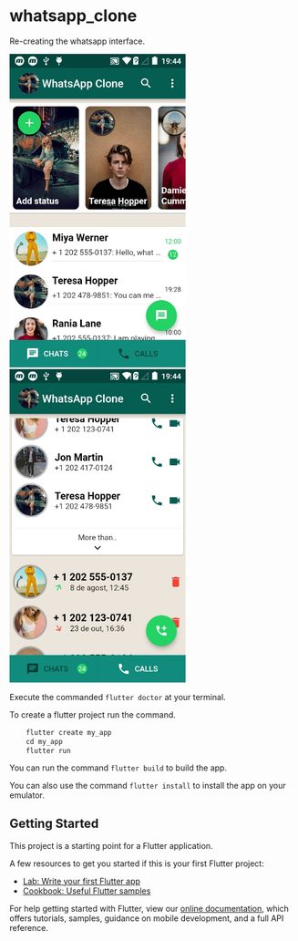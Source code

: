 # whatsapp_clone

Re-creating the whatsapp interface.

<img src="./screenshot/02.jpg" height="550px" padding-left="12px"> <img src="./screenshot/03.jpg" height="550px">

Execute the commanded ``` flutter doctor ``` at your terminal.

To create a flutter project run the command.
```
    flutter create my_app
    cd my_app
    flutter run
```

You can run the command ``` flutter build ``` to build the app.

You can also use the command ``` flutter install ``` to install the app on your emulator.

## Getting Started

This project is a starting point for a Flutter application.

A few resources to get you started if this is your first Flutter project:

- [Lab: Write your first Flutter app](https://flutter.dev/docs/get-started/codelab)
- [Cookbook: Useful Flutter samples](https://flutter.dev/docs/cookbook)

For help getting started with Flutter, view our
[online documentation](https://flutter.dev/docs), which offers tutorials,
samples, guidance on mobile development, and a full API reference.
